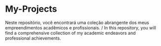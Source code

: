 # My-Projects
Neste repositório, você encontrará uma coleção abrangente dos meus empreendimentos acadêmicos e profissionais. / In this repository, you will find a comprehensive collection of my academic endeavors and professional achievements.
